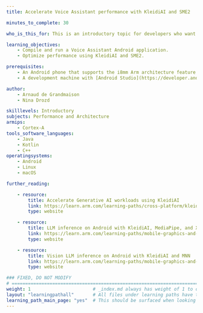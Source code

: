 ```yaml
---
title: Accelerate Voice Assistant performance with KleidiAI and SME2

minutes_to_complete: 30

who_is_this_for: This is an introductory topic for developers who want to see a multi-model pipeline of a Voice Assistant application and accelerate the performance on Android devices using KleidiAI and SME2.

learning_objectives:
    - Compile and run a Voice Assistant Android application.
    - Optimize performance using KleidiAI and SME2.

prerequisites:
    - An Android phone that supports the i8mm Arm architecture feature (8-bit integer matrix multiplication). This Learning Path was tested on a Google Pixel 8 Pro.
    - A development machine with [Android Studio](https://developer.android.com/studio) installed.

author:
    - Arnaud de Grandmaison
    - Nina Drozd

skilllevels: Introductory
subjects: Performance and Architecture
armips:
    - Cortex-A
tools_software_languages:
    - Java
    - Kotlin
    - C++
operatingsystems:
    - Android
    - Linux
    - macOS

further_reading:

    - resource:
        title: Accelerate Generative AI workloads using KleidiAI
        link: https://learn.arm.com/learning-paths/cross-platform/kleidiai-explainer
        type: website

    - resource:
        title: LLM inference on Android with KleidiAI, MediaPipe, and XNNPACK
        link: https://learn.arm.com/learning-paths/mobile-graphics-and-gaming/kleidiai-on-android-with-mediapipe-and-xnnpack/
        type: website

    - resource:
        title: Vision LLM inference on Android with KleidiAI and MNN
        link: https://learn.arm.com/learning-paths/mobile-graphics-and-gaming/vision-llm-inference-on-android-with-kleidiai-and-mnn/
        type: website

### FIXED, DO NOT MODIFY
# ================================================================================
weight: 1                       # _index.md always has weight of 1 to order correctly
layout: "learningpathall"       # All files under learning paths have this same wrapper
learning_path_main_page: "yes"  # This should be surfaced when looking for related content. Only set for _index.md of learning path content.
---
```

